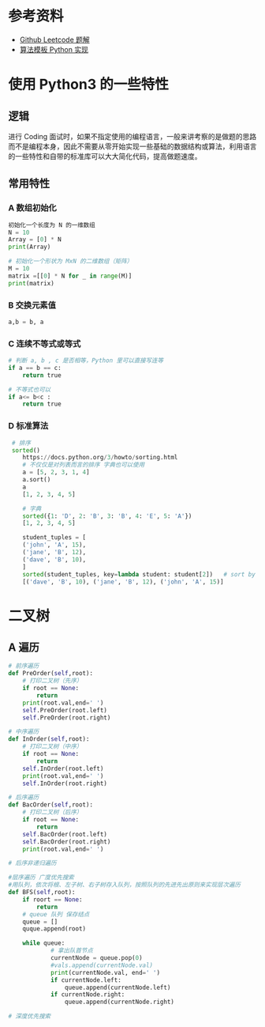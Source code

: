 # 参考资料
- [Github Leetcode 题解](https://github.com/qiyuangong/leetcode)
- [算法模板 Python 实现](https://github.com/dashidhy/algorithm-pattern-python)

# 使用 Python3 的一些特性
## 逻辑
进行 Coding 面试时，如果不指定使用的编程语言，一般来讲考察的是做题的思路而不是编程本身，因此不需要从零开始实现一些基础的数据结构或算法，利用语言的一些特性和自带的标准库可以大大简化代码，提高做题速度。

## 常用特性
### A 数组初始化
```python
初始化一个长度为 N 的一维数组
N = 10
Array = [0] * N
print(Array)

# 初始化一个形状为 MxN 的二维数组（矩阵）
M = 10
matrix =[[0] * N for _ in range(M)]
print(matrix)
```

### B 交换元素值
```python
a,b = b, a
```

### C 连续不等式或等式
```python
# 判断 a, b , c 是否相等，Python 里可以直接写连等
if a == b == c:
    return true

# 不等式也可以
if a<= b<c :
    return true
```
### D 标准算法

```python
 # 排序
 sorted() 
    https://docs.python.org/3/howto/sorting.html
    # 不仅仅是对列表而言的排序 字典也可以使用
    a = [5, 2, 3, 1, 4]
    a.sort()
    a
    [1, 2, 3, 4, 5]

    # 字典
    sorted({1: 'D', 2: 'B', 3: 'B', 4: 'E', 5: 'A'})
    [1, 2, 3, 4, 5]

    student_tuples = [
    ('john', 'A', 15),
    ('jane', 'B', 12),
    ('dave', 'B', 10),
    ]
    sorted(student_tuples, key=lambda student: student[2])   # sort by age
    [('dave', 'B', 10), ('jane', 'B', 12), ('john', 'A', 15)]
```

# 二叉树
## A 遍历
```python
# 前序遍历
def PreOrder(self,root):
    # 打印二叉树（先序）
    if root == None:
        return 
    print(root.val,end=' ')
    self.PreOrder(root.left)
    self.PreOrder(root.right)

# 中序遍历
def InOrder(self,root):
    # 打印二叉树（中序）
    if root == None:
        return
    self.InOrder(root.left)
    print(root.val,end=' ')
    self.InOrder(root.right)

# 后序遍历
def BacOrder(self,root):
    # 打印二叉树（后序）
    if root == None:
        return
    self.BacOrder(root.left)
    self.BacOrder(root.right)
    print(root.val,end=' ')

# 后序非递归遍历

#层序遍历 广度优先搜索
#用队列，依次将根、左子树、右子树存入队列，按照队列的先进先出原则来实现层次遍历
def BFS(self,root):
    if roort == None:
        return
    # queue 队列 保存结点
    queue = []
    quque.append(root)

    while queue:
			# 拿出队首节点
			currentNode = queue.pop(0)
			#vals.append(currentNode.val)
			print(currentNode.val, end=' ')
			if currentNode.left:
				queue.append(currentNode.left)
			if currentNode.right:
				queue.append(currentNode.right)

# 深度优先搜索

```
